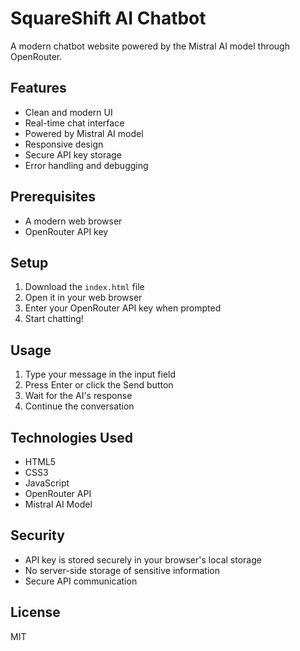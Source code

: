 # SquareShift AI Chatbot

A modern chatbot website powered by the Mistral AI model through OpenRouter.

## Features

- Clean and modern UI
- Real-time chat interface
- Powered by Mistral AI model
- Responsive design
- Secure API key storage
- Error handling and debugging

## Prerequisites

- A modern web browser
- OpenRouter API key

## Setup

1. Download the `index.html` file
2. Open it in your web browser
3. Enter your OpenRouter API key when prompted
4. Start chatting!

## Usage

1. Type your message in the input field
2. Press Enter or click the Send button
3. Wait for the AI's response
4. Continue the conversation

## Technologies Used

- HTML5
- CSS3
- JavaScript
- OpenRouter API
- Mistral AI Model

## Security

- API key is stored securely in your browser's local storage
- No server-side storage of sensitive information
- Secure API communication

## License

MIT 